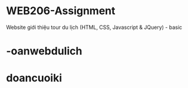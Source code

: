 # WEB206-Assignment
Website giới thiệu tour du lịch (HTML, CSS, Javascript &amp; JQuery) - basic
# -oanwebdulich
# doancuoiki
